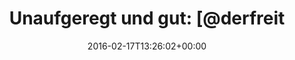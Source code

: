 ---
retweeted: false
source: <a href="https://about.twitter.com/products/tweetdeck" rel="nofollow">TweetDeck</a>
entities:
  hashtags: []
  symbols: []
  user_mentions:
  - name: der Freitag
    screen_name: derfreitag
    indices:
    - '21'
    - '32'
    id_str: '14613514'
    id: '14613514'
  urls:
  - url: https://t.co/vVpw1GQSFU
    expanded_url: http://bit.ly/1Wrnmd3
    display_url: bit.ly/1Wrnmd3
    indices:
    - '68'
    - '91'
display_text_range:
- '0'
- '91'
favorite_count: '4'
id_str: '699947916253929473'
truncated: false
retweet_count: '6'
id: '699947916253929473'
possibly_sensitive: false
created_at: Wed Feb 17 13:26:02 +0000 2016
favorited: false
full_text: 'Unaufgeregt und gut: [@derfreitag](https://twitter.com/derfreitag) – 10
  Thesen zur Flüchtlingsfrage –'
lang: de
quote_url: http://bit.ly/1Wrnmd3
tags:
- pesos:twitter
date: '2016-02-17T13:26:02+00:00'
src: https://twitter.com/bascht/status/699947916253929473
original_url: https://twitter.com/bascht/status/699947916253929473
type: twitter_tweet
text: 'Unaufgeregt und gut: [@derfreitag](https://twitter.com/derfreitag) – 10 Thesen
  zur Flüchtlingsfrage –'
title: 'Unaufgeregt und gut: [@derfreit'

---